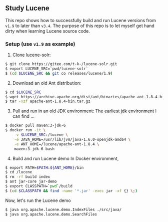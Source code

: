 ## Study Lucene
This repo shows how to successfully build and run Lucene versions from `v1.9` to later than `v3.4`.
The purpose of this repo is to let myself get hand dirty when learning Lucene source code.

### Setup (use `v1.9` as example)
1. Clone lucene-solr:
```sh
$ git clone https://gitee.com/t-k-/lucene-solr.git
$ export LUCENE_SRC=`pwd/lucene-solr`
$ (cd $LUCENE_SRC && git co releases/lucene/1.9)
```

2. Download an old Ant distribution:
```sh
$ cd $LUCENE_SRC
$ wget https://archive.apache.org/dist/ant/binaries/apache-ant-1.8.4-bin.tar.bz2
$ tar -xzf apache-ant-1.8.4-bin.tar.gz
```

3. Pull and run in an old JDK environment:
The earliest jdk environment I can find ...
```sh
$ docker pull maven:3-jdk-6
$ docker run -it \
	-v $LUCENE_SRC:/lucene \
	-e JAVA_HOME=/usr/lib/jvm/java-1.6.0-openjdk-amd64 \
	-e ANT_HOME=/lucene/apache-ant-1.8.4 \
	maven:3-jdk-6 bash
```

4. Build and run Lucene demo
In Docker environment,
```sh
$ export PATH=$PATH:${ANT_HOME}/bin
$ cd /lucene
$ rm -rf build index
$ ant jar-core jar-demo
$ export CLASSPATH=`pwd`/build
$ (cd $CLASSPATH && find -name '*.jar' -exec jar -xf {} \;)
```
Now, let's run the Lucene demo
```sh
$ java org.apache.lucene.demo.IndexFiles ./src/java/
$ java org.apache.lucene.demo.SearchFiles
```

